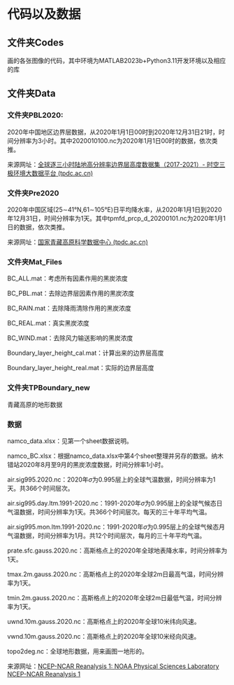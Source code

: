 # 代码以及数据

## 文件夹Codes

画的各张图像的代码，其中环境为MATLAB2023b+Python3.11开发环境以及相应的库

## 文件夹Data

### 文件夹PBL2020:

2020年中国地区边界层数据，从2020年1月1日00时到2020年12月31日21时，时间分辨率为3小时。其中2020010100.nc为2020年1月1日00时的数据，依次类推。

来源网址：[全球逐三小时陆地高分辨率边界层高度数据集（2017-2021）- 时空三极环境大数据平台 (tpdc.ac.cn)](https://poles.tpdc.ac.cn/zh-hans/data/311e650c-4da1-4a8e-8d2d-91a268ceed78/?q=)

### 文件夹Pre2020

2020年中国区域(25$\sim$41°N,61$\sim$105°E)日平均降水率，从2020年1月1日到2020年12月31日，时间分辨率为1天。其中tpmfd_prcp_d_20200101.nc为2020年1月1日的数据，依次类推。

来源网址：[国家青藏高原科学数据中心 (tpdc.ac.cn)](https://data.tpdc.ac.cn/zh-hans/data/e45be858-bcb2-4fea-bd10-5c2662cb34a5)

### 文件夹Mat_Files

BC_ALL.mat：考虑所有因素作用的黑炭浓度

BC_PBL.mat：去除边界层因素作用的黑炭浓度

BC_RAIN.mat：去除降雨清除作用的黑炭浓度

BC_REAL.mat：真实黑炭浓度

BC_WIND.mat：去除风力输送影响的黑炭浓度

Boundary_layer_height_cal.mat：计算出来的边界层高度

Boundary_layer_height_real.mat：实际的边界层高度

### 文件夹TPBoundary_new

青藏高原的地形数据

### 数据

namco_data.xlsx：见第一个sheet数据说明。

namco_BC.xlsx：根据namco_data.xlsx中第4个sheet整理并另存的数据。纳木错站2020年8月至9月的黑炭浓度数据，时间分辨率1小时。

air.sig995.2020.nc：2020年$\sigma$为0.995层上的全球气温数据，时间分辨率为1天。共366个时间层次。

air.sig995.day.ltm.1991-2020.nc：1991-2020年$\sigma$为0.995层上的全球气候态日气温数据，时间分辨率为1天。共366个时间层次。每天的三十年平均气温。

air.sig995.mon.ltm.1991-2020.nc：1991-2020年$\sigma$为0.995层上的全球气候态月气温数据，时间分辨率为1月。共12个时间层次，每月的三十年平均气温。

prate.sfc.gauss.2020.nc：高斯格点上的2020年全球地表降水率，时间分辨率为1天。

tmax.2m.gauss.2020.nc：高斯格点上的2020年全球2m日最高气温，时间分辨率为1天。

tmin.2m.gauss.2020.nc：高斯格点上的2020年全球2m日最低气温，时间分辨率为1天。

uwnd.10m.gauss.2020.nc：高斯格点上的2020年全球10米纬向风速。

vwnd.10m.gauss.2020.nc：高斯格点上的2020年全球10米经向风速。

topo2deg.nc：全球地形数据，用来画图一地形的。

来源网址：[NCEP-NCAR Reanalysis 1: NOAA Physical Sciences Laboratory NCEP-NCAR Reanalysis 1](https://psl.noaa.gov/data/gridded/data.ncep.reanalysis.html)



